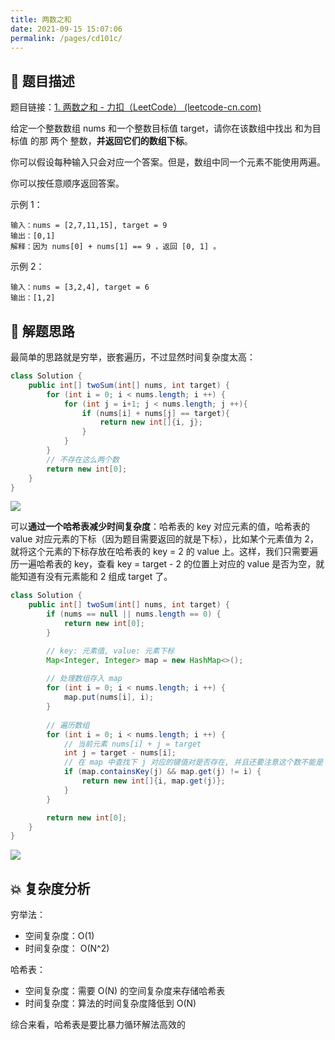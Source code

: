 ```yaml
---
title: 两数之和
date: 2021-09-15 15:07:06
permalink: /pages/cd101c/
---
```


## 📃 题目描述

题目链接：[1. 两数之和 - 力扣（LeetCode） (leetcode-cn.com)](https://leetcode-cn.com/problems/two-sum/)

给定一个整数数组 nums 和一个整数目标值 target，请你在该数组中找出 和为目标值 的那 两个 整数，**并返回它们的数组下标**。

你可以假设每种输入只会对应一个答案。但是，数组中同一个元素不能使用两遍。

你可以按任意顺序返回答案。

示例 1：

```
输入：nums = [2,7,11,15], target = 9
输出：[0,1]
解释：因为 nums[0] + nums[1] == 9 ，返回 [0, 1] 。
```


示例 2：

```
输入：nums = [3,2,4], target = 6
输出：[1,2]
```

## 🔔 解题思路

最简单的思路就是穷举，嵌套遍历，不过显然时间复杂度太高：

```java
class Solution {
    public int[] twoSum(int[] nums, int target) {
        for (int i = 0; i < nums.length; i ++) {
            for (int j = i+1; j < nums.length; j ++){
                if (nums[i] + nums[j] == target){
                    return new int[]{i, j};
                }
            }
        }
        // 不存在这么两个数
        return new int[0];
    }
}
```

![](https://gitee.com/veal98/images/raw/master/img/20210916160222.png)

可以**通过一个哈希表减少时间复杂度**：哈希表的 key 对应元素的值，哈希表的 value 对应元素的下标（因为题目需要返回的就是下标），比如某个元素值为 2，就将这个元素的下标存放在哈希表的 key = 2 的 value 上。这样，我们只需要遍历一遍哈希表的 key，查看 key = target - 2 的位置上对应的 value 是否为空，就能知道有没有元素能和 2 组成 target 了。

```java
class Solution {
    public int[] twoSum(int[] nums, int target) {
        if (nums == null || nums.length == 0) {
            return new int[0];
        }

        // key: 元素值, value: 元素下标
        Map<Integer, Integer> map = new HashMap<>();
        
        // 处理数组存入 map
        for (int i = 0; i < nums.length; i ++) {
            map.put(nums[i], i);
        }
        
        // 遍历数组
        for (int i = 0; i < nums.length; i ++) {
            // 当前元素 nums[i] + j = target
            int j = target - nums[i];
            // 在 map 中查找下 j 对应的键值对是否存在, 并且还要注意这个数不能是 nums[i] 本身
            if (map.containsKey(j) && map.get(j) != i) {
                return new int[]{i, map.get(j)};
            }
        }

        return new int[0];
    }
}
```

![](https://gitee.com/veal98/images/raw/master/img/20210916160129.png)

## 💥 复杂度分析

穷举法：

- 空间复杂度：O(1)
- 时间复杂度： O(N^2)

哈希表：

- 空间复杂度：需要 O(N) 的空间复杂度来存储哈希表
- 时间复杂度：算法的时间复杂度降低到 O(N)

综合来看，哈希表是要比暴力循环解法高效的